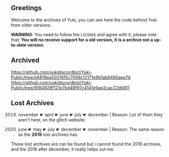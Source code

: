 ## Greetings
Welcome to the archives of Yuki, you can see here the code behind Yuki from older versions.

**WARNING**: You need to follow the `LICENSE` and agree with it, please note that:
**You will no receive support for a old version, it is a archive not a up-to-date version.**

## Archived
https://github.com/yukidiscordbot/Yuki-Public/tree/e6818ea50216f5c7068c12171e9b1ab6480aee7d
https://github.com/yukidiscordbot/Yuki-Public/tree/9184928f121e7bd48f97c4141e9ae2cac22db811

## Lost Archives
2019. november
     ☛ april
     ☛ june
     ☛ july
     ☛ december 
     | Reason: Lot of them they aren't here, on the glitch website.

2020. june
      ☛ may
      ☛ july
      ☛ december
      ☛ november
      | Reason: The same reason as the **2019** lost archives has.

These lost archives are can be found but i cannot found the 2019 archives, and the 2018 after december, it really helps out me.
